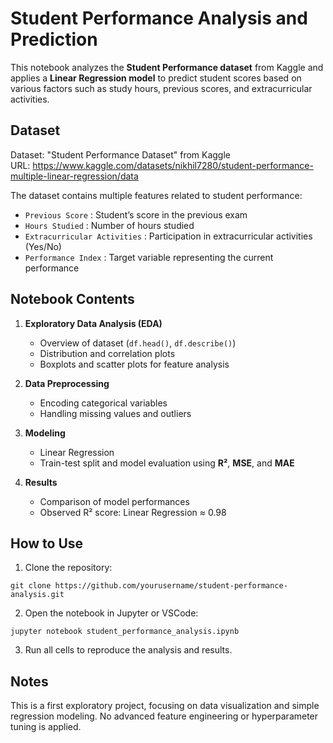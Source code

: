 # Student Performance Analysis and Prediction

This notebook analyzes the **Student Performance dataset** from Kaggle and applies a **Linear Regression model** to predict student scores based on various factors such as study hours, previous scores, and extracurricular activities.

## Dataset
Dataset: "Student Performance Dataset" from Kaggle  
URL: https://www.kaggle.com/datasets/nikhil7280/student-performance-multiple-linear-regression/data  

The dataset contains multiple features related to student performance:

- `Previous Score` : Student’s score in the previous exam
- `Hours Studied` : Number of hours studied
- `Extracurricular Activities` : Participation in extracurricular activities (Yes/No)
- `Performance Index` : Target variable representing the current performance

## Notebook Contents
1. **Exploratory Data Analysis (EDA)**  
   - Overview of dataset (`df.head()`, `df.describe()`)  
   - Distribution and correlation plots  
   - Boxplots and scatter plots for feature analysis

2. **Data Preprocessing**  
   - Encoding categorical variables  
   - Handling missing values and outliers

3. **Modeling**  
   - Linear Regression  
   - Train-test split and model evaluation using **R²**, **MSE**, and **MAE**

4. **Results**  
   - Comparison of model performances  
   - Observed R² score: Linear Regression ≈ 0.98

## How to Use
1. Clone the repository:  
```
git clone https://github.com/yourusername/student-performance-analysis.git
```

2. Open the notebook in Jupyter or VSCode:  
```
jupyter notebook student_performance_analysis.ipynb
```

3. Run all cells to reproduce the analysis and results.

## Notes
This is a first exploratory project, focusing on data visualization and simple regression modeling. No advanced feature engineering or hyperparameter tuning is applied.
